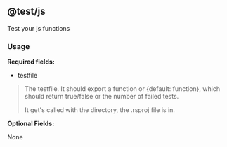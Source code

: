 ## @test/js

Test your js functions

### Usage

**Required fields:**

- testfile
> The testfile. It should export a function or {default: function}, which should return true/false or the number of failed tests.
>
> It get's called with the directory, the .rsproj file is in.

**Optional Fields:**

None